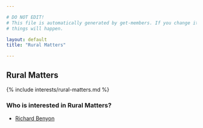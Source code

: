 ```yaml
---

# DO NOT EDIT!
# This file is automatically generated by get-members. If you change it, bad
# things will happen.

layout: default
title: "Rural Matters"

---
```


## Rural Matters

{% include interests/rural-matters.md %}

### Who is interested in Rural Matters?


* [Richard Benyon](/members/richard-benyon.html)

